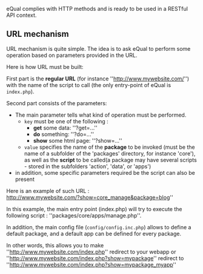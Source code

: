 eQual complies with HTTP methods and is ready to be used in a RESTful API context.





## URL mechanism 

URL mechanism is quite simple. The idea is to ask eQual to perform some operation based on parameters provided in the URL.

Here is how URL must be built: 

First part is the **regular URL** (for instance ''http://www.mywebsite.com/'') with the name of the script to call (the only entry-point of eQual is `index.php`).

Second part consists of the parameters: 
* The main parameter tells what kind of operation must be performed. 
    * `key` must be one of the following : 
      * **get** some data: ''?get=...''
      * **do** something: ''?do=...''
      * **show** some html page: ''?show=...''
    * `value` specifies the name of the **package** to be invoked (must be the name of a subfolder of the 'packages' directory, for instance 'core'), as well as the **script** to be called(a package may have several scripts - stored in the subfolders 'action', 'data', or 'apps')
* in addition, some specific parameters required be the script can also be present



Here is an example of such URL :  
http://www.mywebsite.com/?show=core_manage&package=blog''  

In this example, the main entry point (index.php) will try to execute the following script : ''packages/core/apps/manage.php''.  



In addition, the main config file (`config/config.inc.php`) allows to define a default package, and a default app can be defined for every package.  

In other words, this allows you to make ''http://www.mywebsite.com/index.php'' redirect to your webapp
or ''http://www.mywebsite.com/index.php?show=mypackage'' redirect to ''http://www.mywebsite.com/index.php?show=mypackage_myapp''